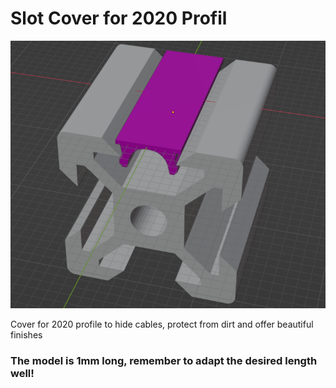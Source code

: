 
# Slot Cover for 2020 Profil

![installation_screenshot](https://github.com/GP3DS/Voron-Mods/blob/main/2020_Slot_Cover/Images/installation_screenshot.png)

Cover for 2020 profile to hide cables, protect from dirt and offer beautiful finishes

### The model is 1mm long, remember to adapt the desired length well!
